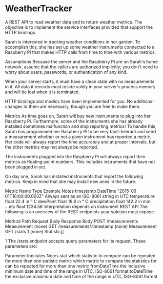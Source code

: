 # WeatherTracker
A REST API to read weather data and to return weather metrics. The objective is to implement the service interfaces provided that support the HTTP bindings.

Sarah is interested in tracking weather conditions in her garden. To accomplish this, she has set up some weather instruments connected to a Raspberry Pi that makes HTTP calls from time to time with various metrics.

Assumptions
Because the server and the Raspberry Pi are on Sarah's home network, assume that the callers are authorized implicitly; you don't need to worry about users, passwords, or authentication of any kind.

When your server starts, it must have a clean state with no measurements in it. All data it records must reside solely in your server's process memory and will be lost when it is terminated.

HTTP bindings and models have been implemented for you. No additional changes to them are necessary, though you are free to make them.

Metrics
As time goes on, Sarah will buy new instruments to plug into her Raspberry Pi. Furthermore, some of the instruments she has already installed sometimes malfunction and stop reporting metrics! To handle this, Sarah has programmed her Raspberry Pi to be very fault-tolerant and send a measurement whether or not a given instrument has reported a metric. Her code will always report the time accurately and at proper intervals, but the other metrics may not always be reported.

The instruments plugged into the Raspberry Pi will always report their metrics as floating-point numbers. This includes instruments that have not been plugged in yet.

On day one, Sarah has installed instruments that report the following metrics. Keep in mind that she may install new ones in the future.

Metric Name	    Type	     Example	Notes
timestamp	    DateTime	"2015-09-01T16:00:00.000Z"	Always sent as an ISO-8061 string in UTC
temperature	    float	     22.4	in ° C
dewPoint	    float	     18.6	in ° C
precipitation	float	     142.2	in mm
...etc	float	1234.56	     Interpretation depends on instrument
REST API
The following is an overview of the REST endpoints your solution must expose.

Method	Path	Request Body	Response Body
POST	/measurements	Measurement	(none)
GET	/measurements/:timestamp	(none)	Measurement
GET	/stats 1	(none)	Statistic[]

1 The /stats endpoint accepts query parameters for its request. These parameters are:

Parameter	Indicates	Notes
stat	which statistic to compute	can be repeated for more than one statistic
metric	which metric to compute the statistics for	can be repeated for more than one metric
fromDateTime	the inclusive minimum date and time of the range	in UTC, ISO-8061 format
toDateTime	the exclusive maximum date and time of the range	in UTC, ISO-8061 format


